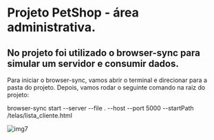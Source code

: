 # Projeto PetShop - área administrativa.

## No projeto foi utilizado o browser-sync para simular um servidor e consumir dados.

Para iniciar o browser-sync, vamos abrir o terminal e direcionar para a pasta do projeto. Depois, vamos rodar o seguinte comando na raiz do projeto:

browser-sync start --server --file . --host --port 5000 --startPath /telas/lista_cliente.html



![img7](https://user-images.githubusercontent.com/101640343/190857812-14a7b2fa-4fe1-4922-9082-2a5da84742dd.jpg)
